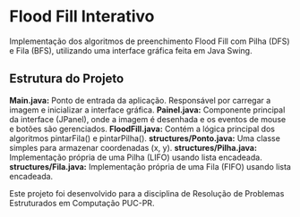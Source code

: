 # Flood Fill Interativo
Implementação dos algoritmos de preenchimento Flood Fill com Pilha (DFS) e Fila (BFS), utilizando uma interface gráfica feita em Java Swing.

## Estrutura do Projeto
**Main.java:** Ponto de entrada da aplicação. Responsável por carregar a imagem e inicializar a interface gráfica.
**Painel.java:** Componente principal da interface (JPanel), onde a imagem é desenhada e os eventos de mouse e botões são gerenciados.
**FloodFill.java:** Contém a lógica principal dos algoritmos pintarFila() e pintarPilha().
**structures/Ponto.java:** Uma classe simples para armazenar coordenadas (x, y).
**structures/Pilha.java:** Implementação própria de uma Pilha (LIFO) usando lista encadeada.
**structures/Fila.java:** Implementação própria de uma Fila (FIFO) usando lista encadeada.

Este projeto foi desenvolvido para a disciplina de Resolução de Problemas Estruturados em Computação PUC-PR.

